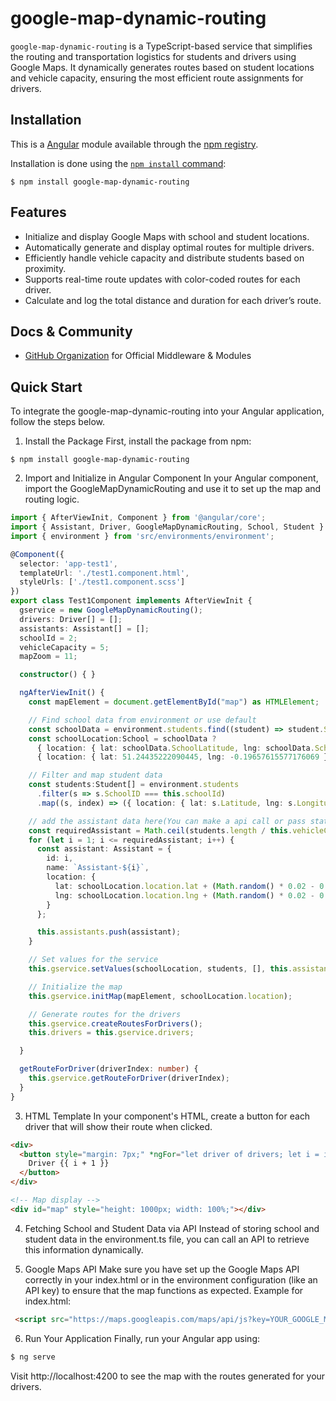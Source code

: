 # google-map-dynamic-routing

`google-map-dynamic-routing` is a TypeScript-based service that simplifies the routing and transportation logistics for students and drivers using Google Maps. It dynamically generates routes based on student locations and vehicle capacity, ensuring the most efficient route assignments for drivers.

## Installation

This is a [Angular](https://angular.dev/) module available through the
[npm registry](https://www.npmjs.com/).

Installation is done using the
[`npm install` command](https://docs.npmjs.com/getting-started/installing-npm-packages-locally):

```console
$ npm install google-map-dynamic-routing
```

## Features

  * Initialize and display Google Maps with school and student locations.
  * Automatically generate and display optimal routes for multiple drivers.
  * Efficiently handle vehicle capacity and distribute students based on proximity.
  * Supports real-time route updates with color-coded routes for each driver.
  * Calculate and log the total distance and duration for each driver’s route.

## Docs & Community
  * [GitHub Organization](https://github.com/kushalP7/google-map-dynamic-routing.git) for Official Middleware & Modules

## Quick Start

To integrate the google-map-dynamic-routing into your Angular application, follow the steps below.

1. Install the Package
First, install the package from npm:

```console
$ npm install google-map-dynamic-routing
```

2. Import and Initialize in Angular Component
In your Angular component, import the GoogleMapDynamicRouting and use it to set up the map and routing logic.
  
```ts
import { AfterViewInit, Component } from '@angular/core';
import { Assistant, Driver, GoogleMapDynamicRouting, School, Student } from 'google-map-dynamic-routing';
import { environment } from 'src/environments/environment';

@Component({
  selector: 'app-test1',
  templateUrl: './test1.component.html',
  styleUrls: ['./test1.component.scss']
})
export class Test1Component implements AfterViewInit {
  gservice = new GoogleMapDynamicRouting();
  drivers: Driver[] = [];
  assistants: Assistant[] = [];
  schoolId = 2;
  vehicleCapacity = 5;
  mapZoom = 11;

  constructor() { }

  ngAfterViewInit() {
    const mapElement = document.getElementById("map") as HTMLElement;

    // Find school data from environment or use default
    const schoolData = environment.students.find((student) => student.SchoolID === this.schoolId);
    const schoolLocation:School = schoolData ? 
      { location: { lat: schoolData.SchoolLatitude, lng: schoolData.SchoolLongitude }, id: schoolData.SchoolID, name: schoolData.SchoolName } :
      { location: { lat: 51.24435222090445, lng: -0.19657615577176069 }, id: this.schoolId, name: "KP's School" };

    // Filter and map student data
    const students:Student[] = environment.students
      .filter(s => s.SchoolID === this.schoolId)
      .map((s, index) => ({ location: { lat: s.Latitude, lng: s.Longitude }, name: s.FirstName, id: index + 1 }));

    // add the assistant data here(You can make a api call or pass static data)
    const requiredAssistant = Math.ceil(students.length / this.vehicleCapacity);
    for (let i = 1; i <= requiredAssistant; i++) {
      const assistant: Assistant = {
        id: i,
        name: `Assistant-${i}`,
        location: {
          lat: schoolLocation.location.lat + (Math.random() * 0.02 - 0.01),
          lng: schoolLocation.location.lng + (Math.random() * 0.02 - 0.01)
        }
      };

      this.assistants.push(assistant);
    } 

    // Set values for the service
    this.gservice.setValues(schoolLocation, students, [], this.assistants, this.vehicleCapacity, this.mapZoom);

    // Initialize the map
    this.gservice.initMap(mapElement, schoolLocation.location);

    // Generate routes for the drivers
    this.gservice.createRoutesForDrivers();
    this.drivers = this.gservice.drivers;

  }

  getRouteForDriver(driverIndex: number) {
    this.gservice.getRouteForDriver(driverIndex);
  }
}

```
3. HTML Template
In your component's HTML, create a button for each driver that will show their route when clicked.

```html
<div>
  <button style="margin: 7px;" *ngFor="let driver of drivers; let i = index" (click)="getRouteForDriver(i)">
    Driver {{ i + 1 }}
  </button>
</div>

<!-- Map display -->
<div id="map" style="height: 1000px; width: 100%;"></div>
```

4. Fetching School and Student Data via API
Instead of storing school and student data in the environment.ts file, you can call an API to retrieve this information dynamically.

5. Google Maps API
Make sure you have set up the Google Maps API correctly in your index.html or in the environment configuration (like an API key) to ensure that the map functions as expected.
Example for index.html:
```html
 <script src="https://maps.googleapis.com/maps/api/js?key=YOUR_GOOGLE_MAPS_API_KEY&libraries=places"></script>
```

6. Run Your Application
Finally, run your Angular app using:

```ts
$ ng serve
```

Visit http://localhost:4200 to see the map with the routes generated for your drivers.


